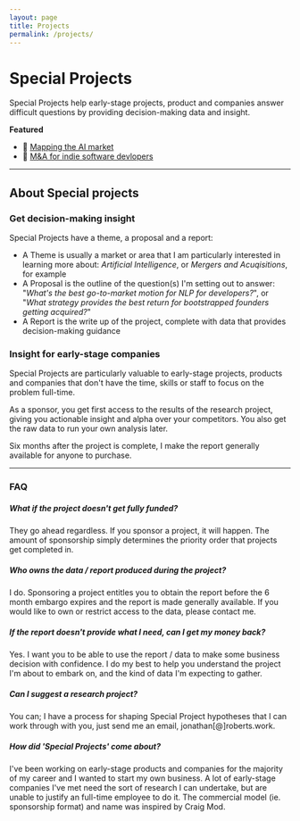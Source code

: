 ```yaml
---
layout: page
title: Projects
permalink: /projects/ 
---
```



# Special Projects

Special Projects help early-stage projects, product and companies answer difficult questions by providing decision-making data and insight. 

**Featured**

- 📑 [Mapping the AI market](https://ai.roberts.work)
- 📒 [M&A for indie software devlopers](https://gitacquired.org)

<hr/>

<a name="about"></a>
## About Special projects
### Get decision-making insight

Special Projects have a theme, a proposal and a report:

- A Theme is usually a market or area that I am particularly interested in learning more about: *Artificial Intelligence*, or *Mergers and Acuqisitions*, for example   
- A Proposal is the outline of the question(s) I'm setting out to answer: "*What's the best go-to-market motion for NLP for developers?*", or "*What strategy provides the best return for bootstrapped founders getting acquired?*"
- A Report is the write up of the project, complete with data that provides decision-making guidance

### Insight for early-stage companies  

Special Projects are particularly valuable to early-stage projects, products and companies that don't have the time, skills or staff to focus on the problem full-time.

As a sponsor, you get first access to the results of the research project, giving you actionable insight and alpha over your competitors. You also get the raw data to run your own analysis later.

Six months after the project is complete, I make the report generally available for anyone to purchase.

<hr/>

### FAQ

##### What if the project doesn't get fully funded? 
They go ahead regardless. If you sponsor a project, it will happen. The amount of sponsorship simply determines the priority order that projects get completed in.
##### Who owns the data / report produced during the project?
I do. Sponsoring a project entitles you to obtain the report before the 6 month embargo expires and the report is made generally available. If you would like to own or restrict access to the data, please contact me.
##### If the report doesn't provide what I need, can I get my money back?
Yes. I want you to be able to use the report / data to make some business decision with confidence. I do my best to help you understand the project I'm about to embark on, and the kind of data I'm expecting to gather.
##### Can I suggest a research project?
You can; I have a process for shaping Special Project hypotheses that I can work through with you, just send me an email, jonathan[@]roberts.work.
##### How did 'Special Projects' come about?
I've been working on early-stage products and companies for the majority of my career and I wanted to start my own business. A lot of early-stage companies I've met need the sort of research I can undertake, but are unable to justify an full-time employee to do it. The commercial model (ie. sponsorship format) and name was inspired by Craig Mod.




